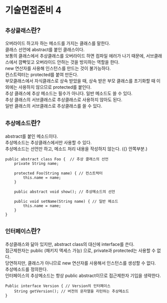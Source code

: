 # 기술면접준비 4


## `추상클래스`란?
오버라이드 하고자 하는 메소드를 가지는 클래스를 말한다.  
클래스 선언에 abstract를 붙인 클래스이다.  
보통의 클래스에서 추상클래스를 오버라이드 하면 컴파일 에러가 나기 때문에, 서브클래스에서 깜빡잊고 오버라이드 안하는 것을 방지하는 역할을 한다.  
new 연산자를 사용해 인스턴스를 만드는 것이 불가능하다.   
컨스트럭터는 protected를 붙여 만든다.  
부모클래스에서 자식클래스로 상속 받았을 때, 상속 받은 부모 클래스를 초기화할 때 이외에는 사용하지 않으므로 protected를 붙인다.  
추상 클래스에 추상 메소드는 필수가 아니다.  일반 메소드도 쓸 수 있다.  
추상 클래스의 서브클래스로 추상클래스로 사용하지 않아도 된다.  
일반 클래스의 서브클래스로 추상클래스를 쓸 수 있다.

## `추상메소드`란?
abstract를 붙인 메소드이다.  
추상메소드는 추상클래스에서만 사용할 수 있다.  
추상메소드는 선언만 하고, 메소드 처리 내용을 작성하지 않는다. ({} 안쪽부분.)
~~~
public abstract class Foo {  // 추상 클래스의 선언
	private String name;

	protected Foo(String name) { // 컨스트럭터
		this.name = name;
	}	

	public abstract void show(); // 추상메소드의 선언
	
	public void setName(String name) { // 일반 메소드
		this.name = name;
	}
}
~~~

## `인터페이스`란?
추상클래스와 닮아 있지만, abstract class의 대신에 interface를 쓴다.  
접근제한자는 public (패키지 액세스 가능) 으로, private과 protected는 사용할 수 없다.  
당연하지만, 클래스가 아니므로 new 연산자를 사용해서 인스턴스를 생성할 수 없다.  
추상메소드를 정의한다.  
인터페이스의 추상메소드는 항상 public abstract이므로 접근제한자 기입을 생략한다.  

~~~
Public interface Version { // Version의 인터페이스
	String getVersion(); // 버전의 문자열을 리턴하는 추상메소드
}
~~~


